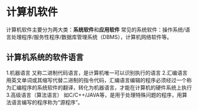 

# 计算机软件
计算机软件主要分为两大类：**系统软件**和**应用软件**
常见的系统软件：操作系统/语言处理程序/服务性程序/数据库管理系统（DBMS），计算机网络软件等。
## 计算机系统的软件语言
1.机器语言
又称二进制代码语言，是计算机唯一可以识别执行的语言
2.汇编语言
用英文单词或其缩写代替二进制的指令代码，汇编语言编辑的程序必须经过一个称为汇编程序的系统软件的翻译，转化为机器语言，才能在计算机的硬件系统上执行
3.高级语言（算法语言）
如C/C++/JAVA等，是用于处理特殊问题的程序，用算法语言编写的程序称为“源程序”。
<!--stackedit_data:
eyJoaXN0b3J5IjpbLTE3ODkyNzAyMCwtMTk1NTk0MzYyMl19
-->